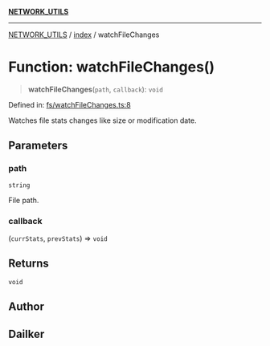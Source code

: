 [**NETWORK_UTILS**](../../README.md)

***

[NETWORK_UTILS](../../README.md) / [index](../README.md) / watchFileChanges

# Function: watchFileChanges()

> **watchFileChanges**(`path`, `callback`): `void`

Defined in: [fs/watchFileChanges.ts:8](https://github.com/dailker/everyutil-js/blob/b3e269da55b7d96c15eb37e98c5c4f6b94f05f6f/src/fs/watchFileChanges.ts#L8)

Watches file stats changes like size or modification date.

## Parameters

### path

`string`

File path.

### callback

(`currStats`, `prevStats`) => `void`

## Returns

`void`

## Author

## Dailker
